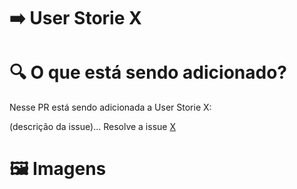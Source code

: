 # ➡️ User Storie X

# 🔍 O que está sendo adicionado?

Nesse PR está sendo adicionada a User Storie X:

(descrição da issue)...
Resolve a issue [X]()

# 🖼️ Imagens
